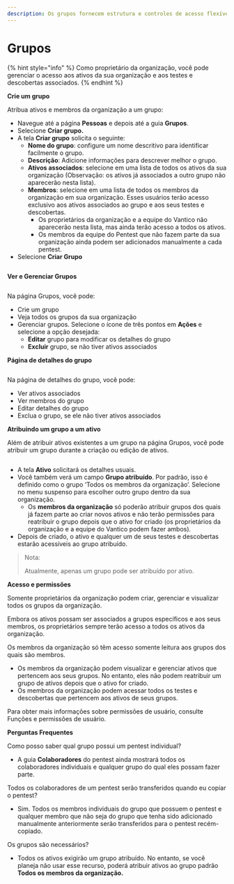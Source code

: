 ```yaml
---
description: Os grupos fornecem estrutura e controles de acesso flexíveis.
---
```


# Grupos

{% hint style="info" %}
Como proprietário da organização, você pode gerenciar o acesso aos ativos da sua organização e aos testes e descobertas associados.
{% endhint %}



**Crie um grupo**

Atribua ativos e membros da organização a um grupo:

* Navegue até a página **Pessoas** e depois até a guia **Grupos**.
* Selecione **Criar grupo.**
* A tela **Criar grupo** solicita o seguinte:
  * **Nome do grupo**: configure um nome descritivo para identificar facilmente o grupo.
  * **Descrição**: Adicione informações para descrever melhor o grupo.
  * **Ativos associados**: selecione em uma lista de todos os ativos da sua organização (Observação: os ativos já associados a outro grupo não aparecerão nesta lista).
  * **Membros**: selecione em uma lista de todos os membros da organização em sua organização. Esses usuários terão acesso exclusivo aos ativos associados ao grupo e aos seus testes e descobertas.
    * Os proprietários da organização e a equipe do Vantico não aparecerão nesta lista, mas ainda terão acesso a todos os ativos.
    * Os membros da equipe do Pentest que não fazem parte da sua organização ainda podem ser adicionados manualmente a cada pentest.
* Selecione **Criar Grupo**

<figure><img src="../../../../.gitbook/assets/Groups_CreateForm.png" alt=""><figcaption></figcaption></figure>

**Ver e Gerenciar Grupos**

<figure><img src="../../../../.gitbook/assets/Groups_MainPageandActions.png" alt=""><figcaption></figcaption></figure>

Na página Grupos, você pode:

* Crie um grupo
* Veja todos os grupos da sua organização
* Gerenciar grupos. Selecione o ícone de três pontos em **Ações** e selecione a opção desejada:
  * **Editar** grupo para modificar os detalhes do grupo
  * **Excluir** grupo, se não tiver ativos associados



**Página de detalhes do grupo**

<figure><img src="../../../../.gitbook/assets/Groups_ViewPage.png" alt=""><figcaption></figcaption></figure>

Na página de detalhes do grupo, você pode:

* Ver ativos associados
* Ver membros do grupo
* Editar detalhes do grupo
* Exclua o grupo, se ele não tiver ativos associados



**Atribuindo um grupo a um ativo**

Além de atribuir ativos existentes a um grupo na página Grupos, você pode atribuir um grupo durante a criação ou edição de ativos.

<figure><img src="../../../../.gitbook/assets/CreateNewAsset.png" alt=""><figcaption></figcaption></figure>

* A tela **Ativo** solicitará os detalhes usuais.
* Você também verá um campo **Grupo atribuído**. Por padrão, isso é definido como o grupo ‘Todos os membros da organização’. Selecione no menu suspenso para escolher outro grupo dentro da sua organização.
  * Os **membros da organização** só poderão atribuir grupos dos quais já fazem parte ao criar novos ativos e não terão permissões para reatribuir o grupo depois que o ativo for criado (os proprietários da organização e a equipe do Vantico podem fazer ambos).
* Depois de criado, o ativo e qualquer um de seus testes e descobertas estarão acessíveis ao grupo atribuído.

> Nota:
>
> Atualmente, apenas um grupo pode ser atribuído por ativo.





**Acesso e permissões**

Somente proprietários da organização podem criar, gerenciar e visualizar todos os grupos da organização.

Embora os ativos possam ser associados a grupos específicos e aos seus membros, os proprietários sempre terão acesso a todos os ativos da organização.

Os membros da organização só têm acesso somente leitura aos grupos dos quais são membros.

* Os membros da organização podem visualizar e gerenciar ativos que pertencem aos seus grupos. No entanto, eles não podem reatribuir um grupo de ativos depois que o ativo for criado.
* Os membros da organização podem acessar todos os testes e descobertas que pertencem aos ativos de seus grupos.

Para obter mais informações sobre permissões de usuário, consulte Funções e permissões de usuário.





**Perguntas Frequentes**

Como posso saber qual grupo possui um pentest individual?

* A guia **Colaboradores** do pentest ainda mostrará todos os colaboradores individuais e qualquer grupo do qual eles possam fazer parte.

Todos os colaboradores de um pentest serão transferidos quando eu copiar o pentest?

* Sim. Todos os membros individuais do grupo que possuem o pentest e qualquer membro que não seja do grupo que tenha sido adicionado manualmente anteriormente serão transferidos para o pentest recém-copiado.

Os grupos são necessários?

* Todos os ativos exigirão um grupo atribuído. No entanto, se você planeja não usar esse recurso, poderá atribuir ativos ao grupo padrão **Todos os membros da organização.**

